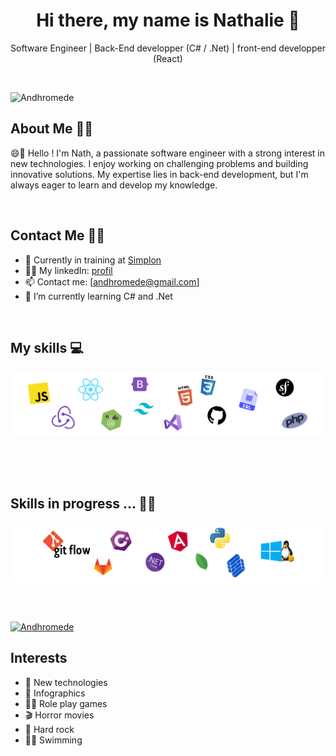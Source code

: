 
<!--
**Andhromede/Andhromede** is a ✨ _special_ ✨ repository because its `README.md` (this file) appears on your GitHub profile.

Here are some ideas to get you started:

- 🔭 I’m currently working on ...
- 🌱 I’m currently learning ...
- 👯 I’m looking to collaborate on ...
- 🤔 I’m looking for help with ...
- 💬 Ask me about ...
- 📫 How to reach me: ...
- 😄 Pronouns: ...
- ⚡ Fun fact: ...
-->

<h1 align="center">Hi there, my name is Nathalie 👋</h1>
<p align="center">Software Engineer | Back-End developper (C# / .Net) | front-end developper (React)</p>

<br>

<p align="left"> <img src="https://komarev.com/ghpvc/?username=Andhromede&label=Profile%20views&color=0e75b6&style=flat" alt="Andhromede"/></p>


<!-- ABOUT ME -->
## About Me 🕵️‍♀️
😄💬 Hello ! I'm Nath, a passionate software engineer with a strong interest in new technologies. I enjoy working on challenging problems and building innovative solutions. My expertise lies in back-end development, but I'm always eager to learn and develop my knowledge.

<br>

<!-- CONTACT -->
## Contact Me ✍🏻

<!-- * 🔖 Discover my [Portfolio (...incoming...)]( )<br/> -->
* 💼 Currently in training at [Simplon](https://simplon.co/)
* 👩‍💻 My linkedIn: [profil](https://www.linkedin.com/in/nathalie-gibilaro/)
* 📫 Contact me: [andhromede@gmail.com]
* 🔭 I’m currently learning C# and .Net

<br>


<!-- SKILLS -->
## My skills 💻

<p align="center">
  <img align="center" alt="Skills" src="img/technos0.png"/>
</p>

</br> </br> </br>

<!-- ![preview](https://raw.githubusercontent.com/Platane/snk/output/github-contribution-grid-snake.gif) -->



<!-- IN PROGRESS -->
## Skills in progress ... ✍🏻

<p align="center">
  <!-- <img align="center" alt="Skills" src="https://zupimages.net/up/23/21/8nb5.png"/> -->
  <img align="center" alt="Skills" src="img/technos1.png"/>
</p>


<br/> <br/>

<p align="left"> 
    <a href="https://github.com/ryo-ma/github-profile-trophy">
        <img src="https://github-profile-trophy.vercel.app/?username=Andhromede" alt="Andhromede"/>
    </a>
</p>


<!-- INTERESTS -->
## Interests
- 📱 New technologies
- 🎨 Infographics
- 🧙‍♀️ Role play games
- 🎬 Horror movies
- 🎸 Hard rock
- 🏊‍♀️ Swimming

